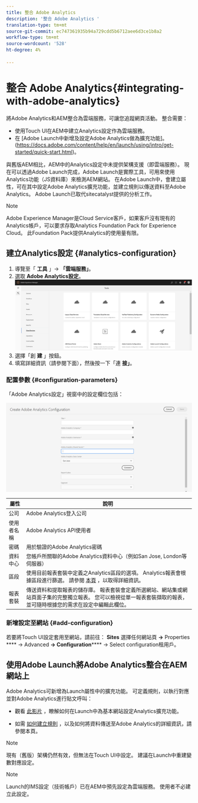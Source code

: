 ```yaml
---
title: 整合 Adobe Analytics
description: '整合 Adobe Analytics '
translation-type: tm+mt
source-git-commit: ec747361935b94a729cdd5b6712aee6d3ce1b8a2
workflow-type: tm+mt
source-wordcount: '528'
ht-degree: 4%

---
```



# 整合 Adobe Analytics{#integrating-with-adobe-analytics}

將Adobe Analytics和AEM整合為雲端服務，可讓您追蹤網頁活動。 整合需要：

* 使用Touch UI在AEM中建立Analytics設定作為雲端服務。
* 在 [Adobe Launch中新增及設定Adobe Analytics做為擴充功能]。(https://docs.adobe.com/content/help/en/launch/using/intro/get-started/quick-start.html)。

與舊版AEM相比，AEM中的Analytics設定中未提供架構支援（即雲端服務）。 現在可以透過Adobe Launch完成，Adobe Launch是實際工具，可用來使用Analytics功能（JS資料庫）來檢測AEM網站。 在Adobe Launch中，會建立屬性，可在其中設定Adobe Analytics擴充功能，並建立規則以傳送資料至Adobe Analytics。 Adobe Launch已取代sitecatalyst提供的分析工作。

>[!NOTE]
>
>Adobe Experience Manager是Cloud Service客戶，如果客戶沒有現有的Analytics帳戶，可以要求存取Analytics Foundation Pack for Experience Cloud。 此Foundation Pack提供Analytics的使用量有限。

## 建立Analytics設定 {#analytics-configuration}

1. 導覽至「 **工具** 」→ **「雲端服務」**。
2. 選取 **Adobe Analytics設定**。
   ![Analytics視](assets/analytics_screen.png "窗Analytics視窗")
3. 選擇「創 **建** 」按鈕。
4. 填寫詳細資訊（請參閱下面），然後按一下「連 **接」**。

### 配置參數 {#configuration-parameters}

「Adobe Analytics設定」視窗中的設定欄位包括：

![配置參](assets/properties_field.png "數配置參數")

| 屬性 | 說明 |
|---|---|
| 公司 | Adobe Analytics登入公司 |
| 使用者名稱 | Adobe Analytics API使用者 |
| 密碼 | 用於驗證的Adobe Analytics密碼 |
| 資料中心 | 您帳戶所關聯的Adobe Analytics資料中心（例如San Jose, London等伺服器） |
| 區段 | 使用目前報表套裝中定義之Analytics區段的選項。 Analytics報表會根據區段進行篩選。 請參閱 [本頁](https://docs.adobe.com/content/help/en/analytics/components/segmentation/seg-overview.html) ，以取得詳細資訊。 |
| 報表套裝 | 傳送資料和提取報表的儲存庫。 報表套裝會定義所選網站、網站集或網站頁面子集的完整獨立報表。 您可以檢視從單一報表套裝擷取的報表，並可隨時根據您的需求在設定中編輯此欄位。 |

### 新增設定至網站 {#add-configuration}

若要將Touch UI設定套用至網站，請前往： **Sites** 選擇任何網站頁 **→** Properties **** → Advanced **→ Configuration****** → Select configuration租用戶。

## 使用Adobe Launch將Adobe Analytics整合在AEM網站上

Adobe Analytics可新增為Launch屬性中的擴充功能。 可定義規則，以執行對應並對Adobe Analytics進行貼文呼叫：

* 觀看 [此影片](https://docs.adobe.com/content/help/en/analytics-learn/tutorials/implementation/via-adobe-launch/basic-configuration-of-the-analytics-launch-extension.html) ，瞭解如何在Launch中為基本網站設定Analytics擴充功能。

* 如需 [如何建立規則](https://docs.adobe.com/content/help/en/core-services-learn/implementing-in-websites-with-launch/implement-solutions/analytics.html) ，以及如何將資料傳送至Adobe Analytics的詳細資訊，請參閱本頁。

>[!NOTE]
>
>現有（舊版）架構仍然有效，但無法在Touch UI中設定。 建議在Launch中重建變數對應設定。

>[!NOTE]
>
>Launch的IMS設定（技術帳戶）已在AEM中預先設定為雲端服務。 使用者不必建立此設定。
